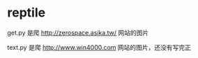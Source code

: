# reptile

get.py 是爬 http://zerospace.asika.tw/ 网站的图片

text.py 是爬 http://www.win4000.com 网站的图片，还没有写完正


    


